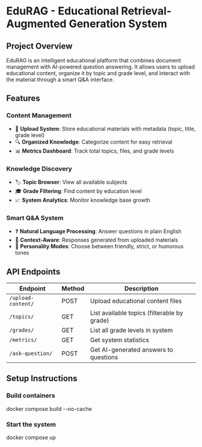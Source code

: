 # EduRAG - Educational Retrieval-Augmented Generation System

## Project Overview
EduRAG is an intelligent educational platform that combines document management with AI-powered question answering. It allows users to upload educational content, organize it by topic and grade level, and interact with the material through a smart Q&A interface.

## Features
### Content Management
- 📁 **Upload System**: Store educational materials with metadata (topic, title, grade level)
- 🔍 **Organized Knowledge**: Categorize content for easy retrieval
- 📊 **Metrics Dashboard**: Track total topics, files, and grade levels

### Knowledge Discovery
- 🏷️ **Topic Browser**: View all available subjects
- 🎓 **Grade Filtering**: Find content by education level
- 📈 **System Analytics**: Monitor knowledge base growth

### Smart Q&A System
- ❓ **Natural Language Processing**: Answer questions in plain English
- 🧠 **Context-Aware**: Responses generated from uploaded materials
- 👥 **Personality Modes**: Choose between friendly, strict, or humorous tones

## API Endpoints

| Endpoint | Method | Description |
|----------|--------|-------------|
| `/upload-content/` | POST | Upload educational content files |
| `/topics/` | GET | List available topics (filterable by grade) |
| `/grades/` | GET | List all grade levels in system |
| `/metrics/` | GET | Get system statistics |
| `/ask-question/` | POST | Get AI-generated answers to questions |

## Setup Instructions
### Build containers
docker compose build --no-cache

### Start the system
docker compose up